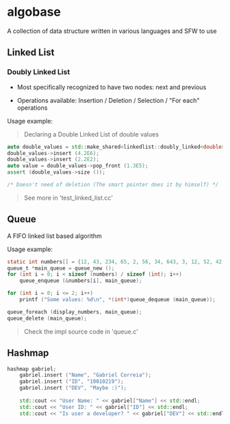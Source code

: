 # algobase

A collection of data structure written in various languages and SFW to use

## Linked List

### Doubly Linked List

- Most specifically recognized to have two nodes: next and previous

- Operations available: Insertion / Deletion / Selection / "For each" operations

Usage example:

> Declaring a Double Linked List of double values

```cc
auto double_values = std::make_shared<linkedlist::doubly_linked<double>> ();
double_values->insert (4.2E6);
double_values->insert (2.2E2);
auto value = double_values->pop_front (1.3E5);
assert (double_values->size ());

/* Doesn't need of deletion (The smart pointer does it by himself) */
```

> See more in 'test_linked_list.cc'

## Queue

A FIFO linked list based algorithm

Usage example:

```c
static int numbers[] = {12, 43, 234, 65, 2, 56, 34, 643, 3, 12, 52, 42, 52, 7725, 526,45, 256, 1};
queue_t *main_queue = queue_new ();
for (int i = 0; i < sizeof (numbers) / sizeof (int); i++)
    queue_enqueue (&numbers[i], main_queue);

for (int i = 0; i <= 2; i++)
    printf ("Some values: %d\n", *(int*)queue_dequeue (main_queue));

queue_foreach (display_numbers, main_queue);
queue_delete (main_queue);
```

> Check the impl source code in 'queue.c'

## Hashmap

```cc
hashmap gabriel;
    gabriel.insert ("Name", "Gabriel Correia");
    gabriel.insert ("ID", "10010219");
    gabriel.insert ("DEV", "Maybe :)");
    
    std::cout << "User Name: " << gabriel["Name"] << std::endl;
    std::cout << "User ID: " << gabriel["ID"] << std::endl;
    std::cout << "Is user a developer? " << gabriel["DEV"] << std::endl;
```
